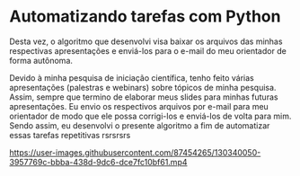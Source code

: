 # Automatizando tarefas com Python

Desta vez, o algoritmo que desenvolvi visa baixar os arquivos das minhas respectivas apresentações e enviá-los para o e-mail do meu orientador de forma autônoma.

Devido à minha pesquisa de iniciação científica, tenho feito várias apresentações (palestras e webinars) sobre tópicos de minha pesquisa. Assim, sempre que termino de elaborar meus slides para minhas futuras apresentações. Eu envio os respectivos arquivos por e-mail para meu orientador de modo que ele possa corrigi-los e enviá-los de volta para mim. Sendo assim, eu desenvolvi o presente algoritmo a fim de automatizar essas tarefas repetitivas rsrsrsrs





https://user-images.githubusercontent.com/87454265/130340050-3957769c-bbba-438d-9dc6-dce7fc10bf61.mp4


